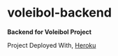 # voleibol-backend
**Backend for Voleibol Project**

Project Deployed With, [Heroku](https://dashboard.heroku.com/)


